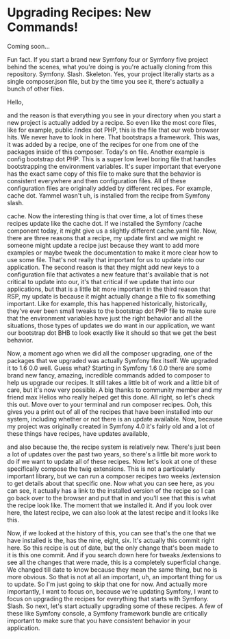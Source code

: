 # Upgrading Recipes: New Commands!

Coming soon...

Fun fact. If you start a brand new Symfony four or Symfony five project behind the
scenes, what you're doing is you're actually cloning from this repository. Symfony.
Slash. Skeleton. Yes, your project literally starts as a single composer.json file,
but by the time you see it, there's actually a bunch of other files.

Hello,

and the reason is that everything you see in your directory when you start a new
project is actually added by a recipe. So even like the most core files, like for
example, public /index dot PHP, this is the file that our web browser hits. We never
have to look in here. That bootstraps a framework. This was, it was added by a
recipe, one of the recipes for one from one of the packages inside of this composer.
Today's on file. Another example is config bootstrap dot PHP. This is a super low
level boring file that handles bootstrapping the environment variables. It's super
important that everyone has the exact same copy of this file to make sure that the
behavior is consistent everywhere and then configuration files. All of these
configuration files are originally added by different recipes. For example, cache
dot. Yammel wasn't uh, is installed from the recipe from Symfony slash.

cache. Now the interesting thing is that over time, a lot of times these recipes
update like the cache dot. If we installed the Symfony /cache component today, it
might give us a slightly different cache.yaml file. Now, there are three reasons that
a recipe, my update first and we might re someone might update a recipe just because
they want to add more examples or maybe tweak the documentation to make it more clear
how to use some file. That's not really that important for us to update into our
application. The second reason is that they might add new keys to a configuration
file that activates a new feature that's available that is not critical to update
into our, it's that critical if we update that into our applications, but that is a
little bit more important in the third reason that RSP, my update is because it might
actually change a file to fix something important. Like for example, this has
happened historically, historically, they've ever been small tweaks to the bootstrap
dot PHP file to make sure that the environment variables have just the right behavior
and all the situations, those types of updates we do want in our application, we want
our bootstrap dot BHB to look exactly like it should so that we get the best
behavior.

Now, a moment ago when we did all the composer upgrading, one of the packages that we
upgraded was actually Symfony flex itself. We upgraded it to 1.6 0.0 well. Guess
what? Starting in Symfony 1.6 0.0 there are some brand new fancy, amazing, incredible
commands added to composer to help us upgrade our recipes. It still takes a little
bit of work and a little bit of care, but it's now very possible. A big thanks to
community member and my friend max Helios who really helped get this done. All right,
so let's check this out. Move over to your terminal and run composer recipes. Ooh,
this gives you a print out of all of the recipes that have been installed into our
system, including whether or not there is an update available. Now, because my
project was originally created in Symfony 4.0 it's fairly old and a lot of these
things have recipes, have updates available,

and also because the, the recipe system is relatively new. There's just been a lot of
updates over the past two years, so there's a little bit more work to do if we want
to update all of these recipes. Now let's look at one of these specifically compose
the twig extensions. This is not a particularly important library, but we can run a
composer recipes two weeks /extension to get details about that specific one. Now
what you can see here, as you can see, it actually has a link to the installed
version of the recipe so I can go back over to the browser and put that in and you'll
see that this is what the recipe look like. The moment that we installed it. And if
you look over here, the latest recipe, we can also look at the latest recipe and it
looks like this.

Now, if we looked at the history of this, you can see that's the one that we have
installed is the, has the nine, eight, six. It's actually this commit right here. So
this recipe is out of date, but the only change that's been made to it is this one
commit. And if you search down here for tweaks /extensions to see all the changes
that were made, this is a completely superficial change. We changed till date to know
because they mean the same thing, but no is more obvious. So that is not at all an
important, uh, an important thing for us to update. So I'm just going to skip that
one for now. And actually more importantly, I want to focus on, because we're
updating Symfony, I want to focus on upgrading the recipes for everything that starts
with Symfony. Slash. So next, let's start actually upgrading some of these recipes. A
few of these like Symfony console, a Symfony framework bundle are critically
important to make sure that you have consistent behavior in your application.
